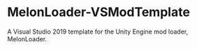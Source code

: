 # MelonLoader-VSModTemplate
A Visual Studio 2019 template for the Unity Engine mod loader, MelonLoader.
